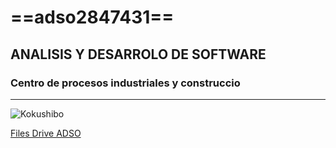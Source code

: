 # ==adso2847431==
## ANALISIS Y DESARROLO DE SOFTWARE 
### Centro de procesos industriales y construccio

---

![Kokushibo](https://tinyurl.com/9924a5zh)

[Files Drive ADSO](https://tinyurl.com/58a6kfpe)



